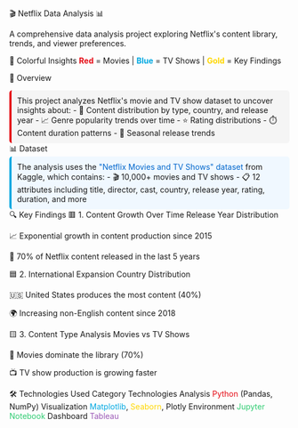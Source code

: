 🎬 Netflix Data Analysis 📊

A comprehensive data analysis project exploring Netflix's content library, trends, and viewer preferences.

🌈 Colorful Insights
<span style="color: #E50914; font-weight: bold;">Red</span> = Movies | <span style="color: #00A8E1; font-weight: bold;">Blue</span> = TV Shows | <span style="color: #FFD700; font-weight: bold;">Gold</span> = Key Findings

📌 Overview
<div style="background-color: #f5f5f5; padding: 10px; border-radius: 5px; border-left: 4px solid #E50914;"> This project analyzes Netflix's movie and TV show dataset to uncover insights about: - 🎥 Content distribution by type, country, and release year - 📈 Genre popularity trends over time - ⭐ Rating distributions - ⏱️ Content duration patterns - 🍂 Seasonal release trends </div>
📊 Dataset
<div style="background-color: #f0f8ff; padding: 10px; border-radius: 5px; border-left: 4px solid #00A8E1;"> The analysis uses the <a href="https://www.kaggle.com/datasets/shivamb/netflix-shows" style="color: #0066cc; text-decoration: none;">"Netflix Movies and TV Shows" dataset</a> from Kaggle, which contains: - 🎬 10,000+ movies and TV shows - 📋 12 attributes including title, director, cast, country, release year, rating, duration, and more </div>
🔍 Key Findings
🟥 1. Content Growth Over Time
Release Year Distribution

📈 Exponential growth in content production since 2015

🎉 70% of Netflix content released in the last 5 years

🟦 2. International Expansion
Country Distribution

🇺🇸 United States produces the most content (40%)

🌍 Increasing non-English content since 2018

🟨 3. Content Type Analysis
Movies vs TV Shows

🎥 Movies dominate the library (70%)

📺 TV show production is growing faster

🛠️ Technologies Used
Category	Technologies
Analysis	<span style="color: #E50914;">Python</span> (Pandas, NumPy)
Visualization	<span style="color: #00A8E1;">Matplotlib</span>, <span style="color: #FFD700;">Seaborn</span>, Plotly
Environment	<span style="color: #2ecc71;">Jupyter Notebook</span>
Dashboard	<span style="color: #9b59b6;">Tableau</span>
